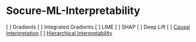 # Socure-ML-Interpretability

[ ] Gradients
[ ] Integrated Gradients
[ ] LIME
[ ] SHAP
[ ] Deep Lift
[ ] [Causal Interpretation](https://arxiv.org/pdf/1902.02302.pdf)
[ ] [Hierarchical Interpretability](https://openreview.net/pdf?id=SkEqro0ctQ)